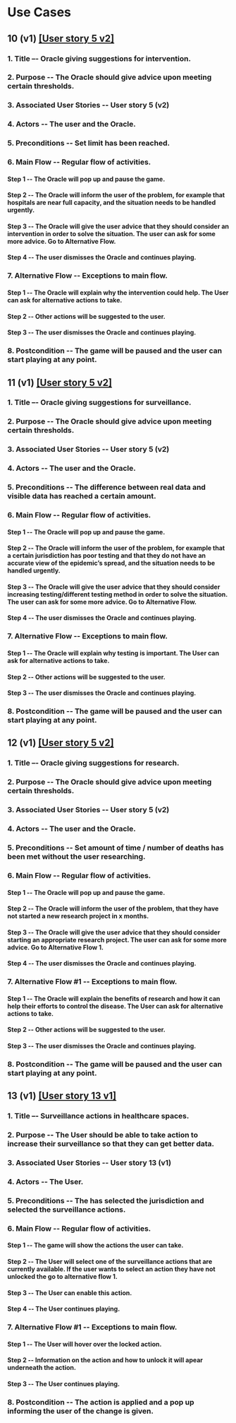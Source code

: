 # Use Cases

## 10 (v1) [[User story 5 v2]](user_stories.md)

### 1. **Title** –- Oracle giving suggestions for intervention.

### 2. **Purpose** -- The Oracle should give advice upon meeting certain thresholds.

### 3. **Associated User Stories** -- User story 5 (v2)

### 4. **Actors** -- The user and the Oracle.

### 5. **Preconditions** -- Set limit has been reached.

### 6. **Main Flow** -- Regular flow of activities.

#### **Step 1** -- The Oracle will pop up and pause the game.

#### **Step 2** -- The Oracle will inform the user of the problem, for example that hospitals are near full capacity, and the situation needs to be handled urgently.

#### **Step 3** -- The Oracle will give the user advice that they should consider an intervention in order to solve the situation. The user can ask for some more advice. Go to Alternative Flow.

#### **Step 4** -- The user dismisses the Oracle and continues playing.

### 7. Alternative Flow -- Exceptions to main flow.

#### **Step 1** -- The Oracle will explain why the intervention could help. The User can ask for alternative actions to take.

#### **Step 2** -- Other actions will be suggested to the user.

#### **Step 3** -- The user dismisses the Oracle and continues playing.

### 8. **Postcondition** -- The game will be paused and the user can start playing at any point.



## 11 (v1) [[User story 5 v2]](user_stories.md)

### 1. **Title** –- Oracle giving suggestions for surveillance.

### 2. **Purpose** -- The Oracle should give advice upon meeting certain thresholds.

### 3. **Associated User Stories** -- User story 5 (v2)

### 4. **Actors** -- The user and the Oracle.

### 5. **Preconditions** -- The difference between real data and visible data has reached a certain amount.

### 6. **Main Flow** -- Regular flow of activities.

#### **Step 1** -- The Oracle will pop up and pause the game.

#### **Step 2** -- The Oracle will inform the user of the problem, for example that a certain jurisdiction has poor testing and that they do not have an accurate view of the epidemic’s spread, and the situation needs to be handled urgently.

#### **Step 3** -- The Oracle will give the user advice that they should consider increasing testing/different testing method in order to solve the situation. The user can ask for some more advice. Go to Alternative Flow.

#### **Step 4** -- The user dismisses the Oracle and continues playing.

### 7. Alternative Flow -- Exceptions to main flow.

#### **Step 1** -- The Oracle will explain why testing is important. The User can ask for alternative actions to take.

#### **Step 2** -- Other actions will be suggested to the user.

#### **Step 3** -- The user dismisses the Oracle and continues playing.

### 8. **Postcondition** -- The game will be paused and the user can start playing at any point.



## 12 (v1) [[User story 5 v2]](user_stories.md)

### 1. **Title** –- Oracle giving suggestions for research.

### 2. **Purpose** -- The Oracle should give advice upon meeting certain thresholds.

### 3. **Associated User Stories** -- User story 5 (v2)

### 4. **Actors** -- The user and the Oracle.

### 5. **Preconditions** -- Set amount of time / number of deaths has been met without the user researching.

### 6. **Main Flow** -- Regular flow of activities.

#### **Step 1** -- The Oracle will pop up and pause the game.

#### **Step 2** -- The Oracle will inform the user of the problem, that they have not started a new research project in x months.

#### **Step 3** -- The Oracle will give the user advice that they should consider starting an appropriate research project. The user can ask for some more advice. Go to Alternative Flow 1.

#### **Step 4** -- The user dismisses the Oracle and continues playing.

### 7. Alternative Flow #1 -- Exceptions to main flow.

#### **Step 1** -- The Oracle will explain the benefits of research and how it can help their efforts to control the disease. The User can ask for alternative actions to take.

#### **Step 2** -- Other actions will be suggested to the user.

#### **Step 3** -- The user dismisses the Oracle and continues playing.

### 8. **Postcondition** -- The game will be paused and the user can start playing at any point.



## 13 (v1) [[User story 13 v1]](user_stories.md)

### 1. **Title** –- Surveillance actions in healthcare spaces.

### 2. **Purpose** -- The User should be able to take action to increase their surveillance so that they can get better data.

### 3. **Associated User Stories** -- User story 13 (v1)

### 4. **Actors** -- The User.

### 5. **Preconditions** -- The has selected the jurisdiction and selected the surveillance actions.

### 6. **Main Flow** -- Regular flow of activities.

#### **Step 1** -- The game will show the actions the user can take.

#### **Step 2** -- The User will select one of the surveillance actions that are currently available. If the user wants to select an action they have not unlocked the go to alternative flow 1.

#### **Step 3** -- The User can enable this action.

#### **Step 4** -- The User continues playing.

### 7. Alternative Flow #1 -- Exceptions to main flow.

#### **Step 1** -- The User will hover over the locked action.

#### **Step 2** -- Information on the action and how to unlock it will apear underneath the action.

#### **Step 3** -- The User continues playing.

### 8. **Postcondition** -- The action is applied and a pop up informing the user of the change is given.

